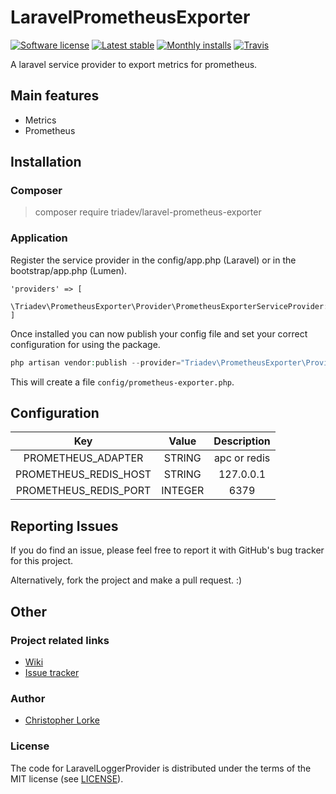 # LaravelPrometheusExporter

[![Software license][ico-license]](LICENSE)
[![Latest stable][ico-version-stable]][link-packagist]
[![Monthly installs][ico-downloads-monthly]][link-downloads]
[![Travis][ico-travis]][link-travis]

A laravel service provider to export metrics for prometheus.

## Main features
- Metrics
- Prometheus

## Installation

### Composer
> composer require triadev/laravel-prometheus-exporter

### Application
Register the service provider in the config/app.php (Laravel) or in the bootstrap/app.php (Lumen).
```
'providers' => [
    \Triadev\PrometheusExporter\Provider\PrometheusExporterServiceProvider::class
]
```

Once installed you can now publish your config file and set your correct configuration for using the package.
```php
php artisan vendor:publish --provider="Triadev\PrometheusExporter\Provider\PrometheusExporterServiceProvider" --tag="config"
```

This will create a file ```config/prometheus-exporter.php```.

## Configuration
| Key        | Value           | Description  |
|:-------------:|:-------------:|:-----:|
| PROMETHEUS_ADAPTER | STRING | apc or redis |
| PROMETHEUS_REDIS_HOST | STRING | 127.0.0.1 |
| PROMETHEUS_REDIS_PORT | INTEGER | 6379 |

## Reporting Issues
If you do find an issue, please feel free to report it with GitHub's bug tracker for this project.

Alternatively, fork the project and make a pull request. :)

## Other

### Project related links
- [Wiki](https://github.com/triadev/LaravelPrometheusExporter/wiki)
- [Issue tracker](https://github.com/triadev/LaravelPrometheusExporter/issues)

### Author
- [Christopher Lorke](mailto:christopher.lorke@gmx.de)

### License
The code for LaravelLoggerProvider is distributed under the terms of the MIT license (see [LICENSE](LICENSE)).

[ico-license]: https://img.shields.io/github/license/triadev/LaravelPrometheusExporter.svg?style=flat-square
[ico-version-stable]: https://img.shields.io/packagist/v/triadev/laravel-prometheus-exporter.svg?style=flat-square
[ico-downloads-monthly]: https://img.shields.io/packagist/dm/triadev/laravel-prometheus-exporter.svg?style=flat-square
[ico-travis]: https://travis-ci.org/triadev/LaravelPrometheusExporter.svg?branch=master

[link-packagist]: https://packagist.org/packages/triadev/laravel-prometheus-exporter
[link-downloads]: https://packagist.org/packages/triadev/laravel-prometheus-exporter/stats
[link-travis]: https://travis-ci.org/triadev/LaravelPrometheusExporter
